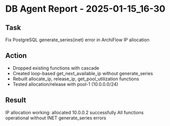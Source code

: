 # DB Agent Report - 2025-01-15_16-30

## Task
Fix PostgreSQL generate_series(inet) error in ArchiFlow IP allocation

## Action
- Dropped existing functions with cascade
- Created loop-based get_next_available_ip without generate_series
- Rebuilt allocate_ip, release_ip, get_pool_utilization functions
- Tested allocation/release with pool-1 (10.0.0.0/24)

## Result
IP allocation working: allocated 10.0.0.2 successfully
All functions operational without INET generate_series errors
